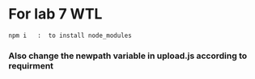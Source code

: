 # For lab 7 WTL

```
npm i   :  to install node_modules
```

### Also change the newpath variable in upload.js according to requirment
